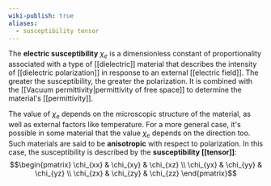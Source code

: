 ```yaml
---
wiki-publish: true
aliases:
  - susceptibility tensor
---
```

The **electric susceptibility** $\chi_{e}$ is a dimensionless constant of proportionality associated with a type of [[dielectric]] material that describes the intensity of [[dielectric polarization]] in response to an external [[electric field]]. The greater the susceptibility, the greater the polarization. It is combined with the [[Vacuum permittivity|permittivity of free space]] to determine the material's [[permittivity]].

The value of $\chi_{e}$ depends on the microscopic structure of the material, as well as external factors like temperature. For a more general case, it's possible in some material that the value $\chi_{e}$ depends on the direction too. Such materials are said to be **anisotropic** with respect to polarization. In this case, the susceptibility is described by the **susceptibility [[tensor]]**:
$$\begin{pmatrix}
\chi_{xx} & \chi_{xy} & \chi_{xz} \\
\chi_{yx} & \chi_{yy} & \chi_{yz} \\
\chi_{zx} & \chi_{zy} & \chi_{zz}
\end{pmatrix}$$
